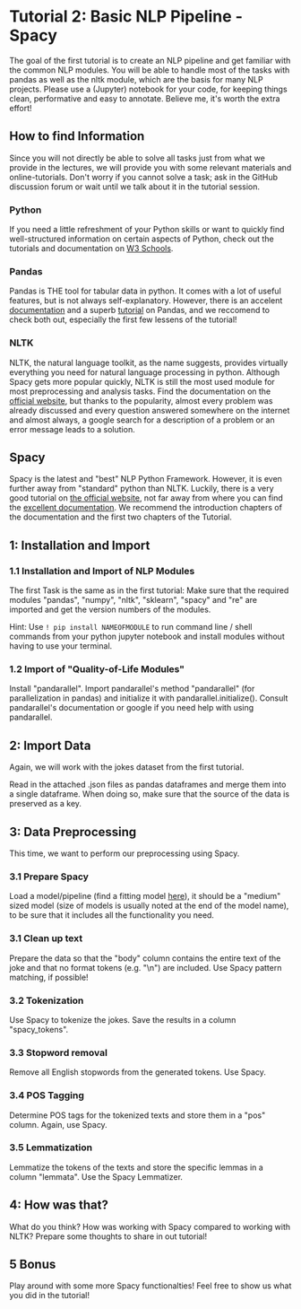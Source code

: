 # Tutorial 2: Basic NLP Pipeline - Spacy
The goal of the first tutorial is to create an NLP pipeline and get familiar with the common NLP modules. You will be able to handle most of the tasks with pandas as well as the nltk module, which are the basis for many NLP projects. Please use a (Jupyter) notebook for your code, for keeping things clean, performative and easy to annotate. Believe me, it's worth the extra effort!



## How to find Information
Since you will not directly be able to solve all tasks just from what we provide in the lectures, we will provide you with some relevant materials and online-tutorials. Don't worry if you cannot solve a task; ask in the GitHub discussion forum or wait until we talk about it in the tutorial session.

### Python 
If you need a little refreshment of your Python skills or want to quickly find well-structured information on certain aspects of Python, check out the tutorials and documentation on [W3 Schools](https://www.w3schools.com/python/default.asp). 

### Pandas 
Pandas is THE tool for tabular data in python. It comes with a lot of useful features, but is not always self-explanatory. However, there is an accelent [documentation](https://pandas.pydata.org/pandas-docs/stable/user_guide/index.html) and a superb [tutorial](https://www.w3schools.com/python/pandas/default.asp) on Pandas, and we reccomend to check both out, especially the first few lessens of the tutorial! 

### NLTK
NLTK, the natural language toolkit, as the name suggests, provides virtually everything you need for natural language processing in python. Although Spacy gets more popular quickly, NLTK is still the most used module for most preprocessing and analysis tasks. Find the documentation on the [official website](https://www.nltk.org/), but thanks to the popularity, almost every problem was already discussed and every question answered somewhere on the internet and almost always, a google search for a description of a problem or an error message leads to a solution. 


## Spacy

Spacy is the latest and "best" NLP Python Framework. However, it is even further away from "standard" python than NLTK. Luckily, there is a very good tutorial on [the official website](https://course.spacy.io/en), not far away from where you can find the [excellent documentation](https://spacy.io/api). We recommend the introduction chapters of the documentation and the first two chapters of the Tutorial.

## 1: Installation and Import
### 1.1 Installation and Import of NLP Modules

The first Task is the same as in the first tutorial:
Make sure that the required modules "pandas", "numpy", "nltk", "sklearn", "spacy" and "re" are imported and get the version numbers of the modules.

Hint: Use <code>! pip install NAMEOFMODULE</code> to run command line / shell commands from your python jupyter notebook and install modules without having to use your terminal. 

### 1.2 Import of "Quality-of-Life Modules"
Install "pandarallel". Import pandarallel's method "pandarallel" (for parallelization in pandas) and initialize it with pandarallel.initialize(). Consult pandarallel's documentation or google if you need help with using pandarallel.

## 2: Import Data
Again, we will work with the jokes dataset from the first tutorial.

Read in the attached .json files as pandas dataframes and merge them into a single dataframe. When doing so, make sure that the source of the data is preserved as a key.

## 3: Data Preprocessing
This time, we want to perform our preprocessing using Spacy. 

### 3.1 Prepare Spacy
Load a model/pipeline (find a fitting model [here](https://spacy.io/models)), it should be a "medium" sized model (size of models is usually noted at the end of the model name), to be sure that it includes all the functionality you need.


### 3.1 Clean up text
Prepare the data so that the "body" column contains the entire text of the joke and that no format tokens (e.g. "\n") are included. Use Spacy pattern matching, if possible!

### 3.2 Tokenization
Use Spacy to tokenize the jokes. Save the results in a column "spacy_tokens".

### 3.3 Stopword removal
Remove all English stopwords from the generated tokens. Use Spacy.

### 3.4 POS Tagging
Determine POS tags for the tokenized texts and store them in a "pos" column. Again, use Spacy.


### 3.5 Lemmatization
Lemmatize the tokens of the texts and store the specific lemmas in a column "lemmata". Use the Spacy Lemmatizer.

## 4: How was that?
What do you think? How was working with Spacy compared to working with NLTK? Prepare some thoughts to share in out tutorial!

## 5 Bonus

Play around with some more Spacy functionalties! Feel free to show us what you did in the tutorial!